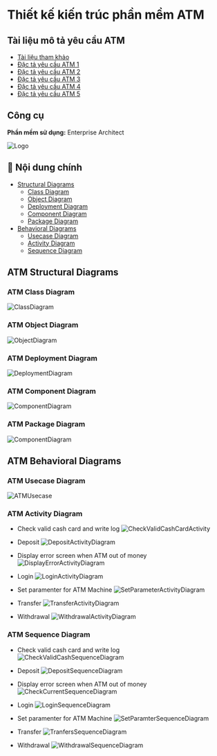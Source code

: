 # Thiết kế kiến trúc phần mềm ATM


## Tài liệu mô tả yêu cầu ATM 

 - [Tài liệu tham khảo](https://drive.google.com/file/d/1cs1f9EQElhQPUZzVbQnFvqmXkiR8rye9/view?usp=drive_link)
 - [Đặc tả yêu cầu ATM 1](https://drive.google.com/file/d/1HNXkqBZxeilL-FEZUlzPqt369XOJH1TR/view?usp=sharing)
 - [Đặc tả yêu cầu ATM 2](https://drive.google.com/file/d/17Nez_leAQzBumRjkwZrOB5-M1Nv1B-Ey/view?usp=sharing)
 - [Đặc tả yêu cầu ATM 3](https://drive.google.com/file/d/1ZZIkX9Tf85V0rgurDlcAlnimtAwT7VsK/view?usp=sharing)
 - [Đặc tả yêu cầu ATM 4](https://drive.google.com/file/d/1YxXTvNmqkuwARRYMWWB1evHCEAhYJpqQ/view?usp=sharing)
 - [Đặc tả yêu cầu ATM 5](https://drive.google.com/file/d/1Vb02jwB-F3D3MySpdL3DYmATk16cuoH4/view?usp=sharing)


 
## Công cụ

**Phần mềm sử dụng:** Enterprise Architect



![Logo](https://upload.wikimedia.org/wikipedia/de/3/3f/Enterprise-Architect-logo-med.jpg)

## 🚩 Nội dung chính
- [Structural Diagrams](#atm-structural-diagrams) 
  - [Class Diagram](#-atm-class-diagram)
  - [Object Diagram](#-atm-class-diagram)
  - [Deployment Diagram](#-atm-object-diagram)
  - [Component Diagram](#-atm-deployment-diagram)
  - [Package Diagram](#-atm-component-diagram)
- [Behavioral Diagrams](#-atm-behavioral-diagrams)
  - [Usecase Diagram](#-atm-usecase-diagram)
  - [Activity Diagram](#-atm-activity-diagram)
  - [Sequence Diagram](#-atm-sequence-diagram)
  
## ATM Structural Diagrams
### ATM Class Diagram

![ClassDiagram](https://github.com/nguyenhieu1435/week1_lab1_softwarearchitecture/assets/70377398/0c25be94-fa0d-48e1-997d-f9b5b11fb6d3)

### ATM Object Diagram

![ObjectDiagram](https://github.com/nguyenhieu1435/week1_lab1_softwarearchitecture/assets/70377398/1eae0735-45ad-48bf-87fe-76298c8071e4)

### ATM Deployment Diagram

![DeploymentDiagram](https://github.com/nguyenhieu1435/week1_lab1_softwarearchitecture/assets/70377398/507d57be-49cc-4be0-aeae-3d1c918240fe)

### ATM Component Diagram

![ComponentDiagram](https://github.com/nguyenhieu1435/week1_lab1_softwarearchitecture/assets/70377398/c5016c9e-58be-40c2-b92b-c93ca67cada1)

### ATM Package Diagram

![ComponentDiagram](https://github.com/nguyenhieu1435/week1_lab1_softwarearchitecture/assets/70377398/7cc72d98-7f69-4eb4-92e8-51ed12d8d16d)

## ATM Behavioral Diagrams
### ATM Usecase Diagram

![ATMUsecase](https://github.com/nguyenhieu1435/week1_lab1_softwarearchitecture/assets/70377398/ce1428c0-e857-4a1d-8071-92fd4a3ff0f5)

### ATM Activity Diagram

- Check valid cash card and write log
![CheckValidCashCardActivity](https://github.com/nguyenhieu1435/week1_lab1_softwarearchitecture/assets/70377398/aeb99971-de5e-4085-bd07-32ab6ce3664c)

- Deposit
![DepositActivityDiagram](https://github.com/nguyenhieu1435/week1_lab1_softwarearchitecture/assets/70377398/493ea5cd-783b-40d8-ad79-18d7e91d721a)

- Display error screen when ATM out of money
![DisplayErrorActivityDiagram](https://github.com/nguyenhieu1435/week1_lab1_softwarearchitecture/assets/70377398/544df789-c048-4223-80ed-be20395dce79)

- Login
![LoginActivityDiagram](https://github.com/nguyenhieu1435/week1_lab1_softwarearchitecture/assets/70377398/5a5715da-27ab-4a71-a825-a91c7e78cfdf)

- Set paramenter for ATM Machine
![SetParameterActivityDiagram](https://github.com/nguyenhieu1435/week1_lab1_softwarearchitecture/assets/70377398/675255a9-15fe-4d74-aff9-1c0f62f03b9c)

- Transfer
![TransferActivityDiagram](https://github.com/nguyenhieu1435/week1_lab1_softwarearchitecture/assets/70377398/73d174b8-4ea1-41ba-b331-832225493fd7)

- Withdrawal
![WithdrawalActivityDiagram](https://github.com/nguyenhieu1435/week1_lab1_softwarearchitecture/assets/70377398/83f14cd7-4844-43d3-b5c8-bd38008f488d)

### ATM Sequence Diagram

- Check valid cash card and write log
![CheckValidCashSequenceDiagram](https://github.com/nguyenhieu1435/week1_lab1_softwarearchitecture/assets/70377398/f4d79e97-8ce9-4d34-a8da-7c7f0f7494a0)

- Deposit
![DepositSequenceDiagram](https://github.com/nguyenhieu1435/week1_lab1_softwarearchitecture/assets/70377398/d5e1558a-f5c1-405f-a171-24ee277b4d7a)

- Display error screen when ATM out of money
![CheckCurrentSequenceDiagram](https://github.com/nguyenhieu1435/week1_lab1_softwarearchitecture/assets/70377398/39d24690-7fee-49d4-a9e4-f35766e3d0c2)

- Login
![LoginSequenceDiagram](https://github.com/nguyenhieu1435/week1_lab1_softwarearchitecture/assets/70377398/bd02fefe-f813-411d-890d-6dddb03cbbc9)

- Set paramenter for ATM Machine
![SetParamterSequenceDiagram](https://github.com/nguyenhieu1435/week1_lab1_softwarearchitecture/assets/70377398/05c8a703-3fbe-4dda-a69f-222b2a2e7af5)

- Transfer
![TranfersSequenceDiagram](https://github.com/nguyenhieu1435/week1_lab1_softwarearchitecture/assets/70377398/a153dcad-0d85-49d9-8733-65fbc8d53eb9)

- Withdrawal
![WithdrawalSequenceDiagram](https://github.com/nguyenhieu1435/week1_lab1_softwarearchitecture/assets/70377398/40fba539-b1b8-4400-afa7-fe530963ea5e)

